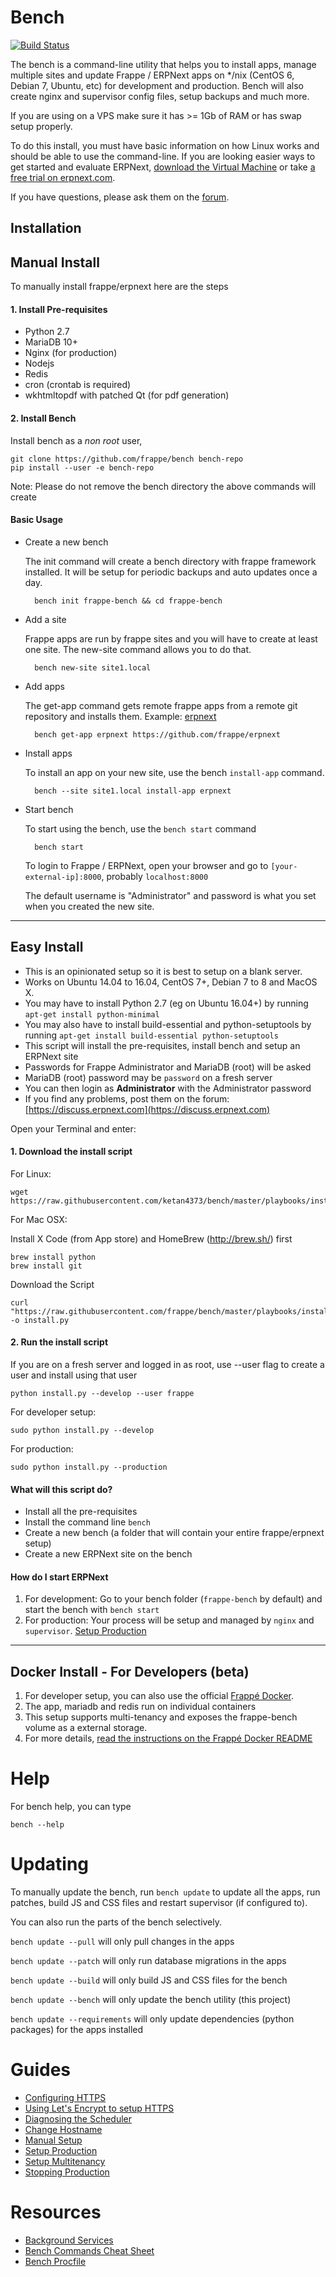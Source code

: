 # Bench

[![Build Status](https://travis-ci.org/frappe/bench.svg?branch=master)](https://travis-ci.org/frappe/bench)

The bench is a command-line utility that helps you to install apps, manage multiple sites and update Frappe / ERPNext apps on */nix (CentOS 6, Debian 7, Ubuntu, etc) for development and production. Bench will also create nginx and supervisor config files, setup backups and much more.

If you are using on a VPS make sure it has >= 1Gb of RAM or has swap setup properly.

To do this install, you must have basic information on how Linux works and should be able to use the command-line. If you are looking easier ways to get started and evaluate ERPNext, [download the Virtual Machine](https://erpnext.com/download) or take [a free trial on erpnext.com](https://erpnext.com/pricing).

If you have questions, please ask them on the [forum](https://discuss.erpnext.com/).

## Installation

## Manual Install

To manually install frappe/erpnext here are the steps

#### 1. Install Pre-requisites

- Python 2.7
- MariaDB 10+
- Nginx (for production)
- Nodejs
- Redis
- cron (crontab is required)
- wkhtmltopdf with patched Qt (for pdf generation)

#### 2. Install Bench

Install bench as a *non root* user,

	git clone https://github.com/frappe/bench bench-repo
	pip install --user -e bench-repo

Note: Please do not remove the bench directory the above commands will create

#### Basic Usage

* Create a new bench

	The init command will create a bench directory with frappe framework
	installed. It will be setup for periodic backups and auto updates once
	a day.

		bench init frappe-bench && cd frappe-bench

* Add a site

	Frappe apps are run by frappe sites and you will have to create at least one
	site. The new-site command allows you to do that.

		bench new-site site1.local

* Add apps

	The get-app command gets remote frappe apps from a remote git repository and installs them. Example: [erpnext](https://github.com/frappe/erpnext)

		bench get-app erpnext https://github.com/frappe/erpnext

* Install apps

	To install an app on your new site, use the bench `install-app` command.

		bench --site site1.local install-app erpnext
		
* Start bench

	To start using the bench, use the `bench start` command

		bench start

	To login to Frappe / ERPNext, open your browser and go to `[your-external-ip]:8000`, probably `localhost:8000`

	The default username is "Administrator" and password is what you set when you created the new site.


---

## Easy Install

- This is an opinionated setup so it is best to setup on a blank server.
- Works on Ubuntu 14.04 to 16.04, CentOS 7+, Debian 7 to 8 and MacOS X.
- You may have to install Python 2.7 (eg on Ubuntu 16.04+) by running `apt-get install python-minimal`
- You may also have to install build-essential and python-setuptools by running `apt-get install build-essential python-setuptools`
- This script will install the pre-requisites, install bench and setup an ERPNext site
- Passwords for Frappe Administrator and MariaDB (root) will be asked
- MariaDB (root) password may be `password` on a fresh server
- You can then login as **Administrator** with the Administrator password
- If you find any problems, post them on the forum: [https://discuss.erpnext.com](https://discuss.erpnext.com)

Open your Terminal and enter:

#### 1. Download the install script

For Linux:

	wget https://raw.githubusercontent.com/ketan4373/bench/master/playbooks/install.py

For Mac OSX:

Install X Code (from App store) and HomeBrew (http://brew.sh/) first

	brew install python
	brew install git

Download the Script

	curl "https://raw.githubusercontent.com/frappe/bench/master/playbooks/install.py" -o install.py

#### 2. Run the install script

If you are on a fresh server and logged in as root, use --user flag to create a user and install using that user

	python install.py --develop --user frappe

For developer setup:

	sudo python install.py --develop

For production:

	sudo python install.py --production

#### What will this script do?

- Install all the pre-requisites
- Install the command line `bench`
- Create a new bench (a folder that will contain your entire frappe/erpnext setup)
- Create a new ERPNext site on the bench 

#### How do I start ERPNext

1. For development: Go to your bench folder (`frappe-bench` by default) and start the bench with `bench start`
2. For production: Your process will be setup and managed by `nginx` and `supervisor`. [Setup Production](https://frappe.github.io/frappe/user/en/bench/guides/setup-production.html)

---

## Docker Install - For Developers (beta)

1. For developer setup, you can also use the official [Frappé Docker](https://github.com/frappe/frappe_docker/).
2. The app, mariadb and redis run on individual containers
3. This setup supports multi-tenancy and exposes the frappe-bench volume as a external storage.
4. For more details, [read the instructions on the Frappé Docker README](https://github.com/frappe/frappe_docker/)

Help
====

For bench help, you can type

	bench --help

Updating
========

To manually update the bench, run `bench update` to update all the apps, run
patches, build JS and CSS files and restart supervisor (if configured to).

You can also run the parts of the bench selectively.

`bench update --pull` will only pull changes in the apps

`bench update --patch` will only run database migrations in the apps

`bench update --build` will only build JS and CSS files for the bench

`bench update --bench` will only update the bench utility (this project)

`bench update --requirements` will only update dependencies (python packages) for the apps installed

Guides
=======
- [Configuring HTTPS](https://frappe.github.io/frappe/user/en/bench/guides/configuring-https.html)
- [Using Let's Encrypt to setup HTTPS](https://frappe.github.io/frappe/user/en/bench/guides/lets-encrypt-ssl-setup.html)
- [Diagnosing the Scheduler](https://frappe.github.io/frappe/user/en/bench/guides/diagnosing-the-scheduler.html)
- [Change Hostname](https://frappe.github.io/frappe/user/en/bench/guides/adding-custom-domains)
- [Manual Setup](https://frappe.github.io/frappe/user/en/bench/guides/manual-setup.html)
- [Setup Production](https://frappe.github.io/frappe/user/en/bench/guides/setup-production.html)
- [Setup Multitenancy](https://frappe.github.io/frappe/user/en/bench/guides/setup-multitenancy.html)
- [Stopping Production](https://github.com/frappe/bench/wiki/Stopping-Production-and-starting-Development)


Resources
=======

- [Background Services](https://frappe.github.io/frappe/user/en/bench/resources/background-services.html)
- [Bench Commands Cheat Sheet](https://frappe.github.io/frappe/user/en/bench/resources/bench-commands-cheatsheet.html)
- [Bench Procfile](https://frappe.github.io/frappe/user/en/bench/resources/bench-procfile.html)
